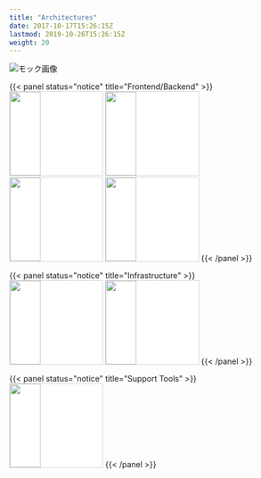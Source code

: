 ```yaml
---
title: "Architectures"
date: 2017-10-17T15:26:15Z
lastmod: 2019-10-26T15:26:15Z
weight: 20
---
```


![モック画像](https://software.fujitsu.com/jp/manual/manualfiles/M070076/B1FW5421/01Z200/gensrc/010302_1.gif)

{{< panel status="notice" title="Frontend/Backend" >}}
<img src="/images/icon-vuejs.png" style="width:33%;height:150px;object-fit:contain;background:white;border: solid 1px lightgray;">
<img src="/images/icon-quasar-framework.png" style="width:33%;height:150px;object-fit:contain;background:white;border: solid 1px lightgray;">
<img src="/images/icon-mysql.png" style="width:33%;height:150px;object-fit:contain;background:white;border: solid 1px lightgray;">
<img src="/images/icon-adobe-xd.png" style="width:33%;height:150px;object-fit:contain;background:white;border: solid 1px lightgray;">
{{< /panel >}}

{{< panel status="notice" title="Infrastructure" >}}
<img src="/images/icon-aws.png" style="width:33%;height:150px;object-fit:contain;background:white;border: solid 1px lightgray;">
<img src="/images/icon-terraform.png" style="width:33%;height:150px;object-fit:contain;background:white;border: solid 1px lightgray;">
{{< /panel >}}

{{< panel status="notice" title="Support Tools" >}}
<img src="/images/icon-github.png" style="width:33%;height:150px;object-fit:contain;background:white;border: solid 1px lightgray;">
{{< /panel >}}

